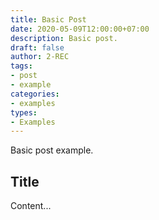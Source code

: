 ```yaml
---
title: Basic Post
date: 2020-05-09T12:00:00+07:00
description: Basic post.
draft: false
author: 2-REC
tags:
- post
- example
categories:
- examples
types:
- Examples
---
```


Basic post example.
<!--more-->

## Title

Content...
